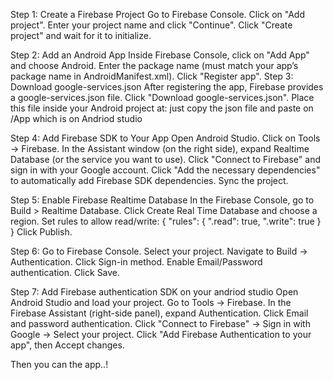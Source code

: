 Step 1: Create a Firebase Project
Go to Firebase Console.
Click on "Add project".
Enter your project name and click "Continue".
Click "Create project" and wait for it to initialize.

Step 2: Add an Android App
Inside Firebase Console, click on "Add App" and choose Android.
Enter the package name (must match your app’s package name in AndroidManifest.xml).
Click "Register app".
Step 3: Download google-services.json
After registering the app, Firebase provides a google-services.json file.
Click "Download google-services.json".
Place this file inside your Android project at:
just copy the json file and paste on /App which is on Andriod studio

Step 4: Add Firebase SDK to Your App
Open Android Studio.
Click on Tools → Firebase.
In the Assistant window (on the right side), expand Realtime Database (or the service you want to use).
Click "Connect to Firebase" and sign in with your Google account.
Click "Add the necessary dependencies" to automatically add Firebase SDK dependencies.
Sync the project.

Step 5: Enable Firebase Realtime Database
In the Firebase Console, go to Build > Realtime Database.
Click Create Real Time Database and choose a region.
Set rules to allow read/write:
{
  "rules": {
    ".read": true,
    ".write": true
  }
}
Click Publish.

Step 6:
Go to Firebase Console.
Select your project.
Navigate to Build → Authentication.
Click Sign-in method.
Enable Email/Password authentication.
Click Save.

Step 7: Add Firebase authentication SDK on your andriod studio
Open Android Studio and load your project.
Go to Tools → Firebase.
In the Firebase Assistant (right-side panel), expand Authentication.
Click Email and password authentication.
Click "Connect to Firebase" → Sign in with Google → Select your project.
Click "Add Firebase Authentication to your app", then Accept changes.

Then you can the app..!

